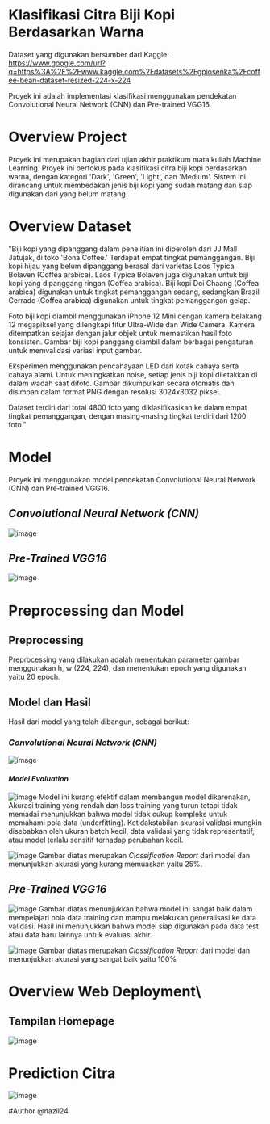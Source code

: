 # Klasifikasi Citra Biji Kopi Berdasarkan Warna
Dataset yang digunakan bersumber dari Kaggle: https://www.google.com/url?q=https%3A%2F%2Fwww.kaggle.com%2Fdatasets%2Fgpiosenka%2Fcoffee-bean-dataset-resized-224-x-224

Proyek ini adalah implementasi klasifikasi menggunakan pendekatan Convolutional Neural Network (CNN) dan Pre-trained VGG16.

# Overview Project
Proyek ini merupakan bagian dari ujian akhir praktikum mata kuliah Machine Learning. Proyek ini berfokus pada klasifikasi citra biji kopi berdasarkan warna, dengan kategori 'Dark', 'Green', 'Light', dan 'Medium'. Sistem ini dirancang untuk membedakan jenis biji kopi yang sudah matang dan siap digunakan dari yang belum matang.

# Overview Dataset
"Biji kopi yang dipanggang dalam penelitian ini diperoleh dari JJ Mall Jatujak, di toko 'Bona Coffee.' Terdapat empat tingkat pemanggangan. Biji kopi hijau yang belum dipanggang berasal dari varietas Laos Typica Bolaven (Coffea arabica). Laos Typica Bolaven juga digunakan untuk biji kopi yang dipanggang ringan (Coffea arabica). Biji kopi Doi Chaang (Coffea arabica) digunakan untuk tingkat pemanggangan sedang, sedangkan Brazil Cerrado (Coffea arabica) digunakan untuk tingkat pemanggangan gelap.

Foto biji kopi diambil menggunakan iPhone 12 Mini dengan kamera belakang 12 megapiksel yang dilengkapi fitur Ultra-Wide dan Wide Camera. Kamera ditempatkan sejajar dengan jalur objek untuk memastikan hasil foto konsisten. Gambar biji kopi panggang diambil dalam berbagai pengaturan untuk memvalidasi variasi input gambar.

Eksperimen menggunakan pencahayaan LED dari kotak cahaya serta cahaya alami. Untuk meningkatkan noise, setiap jenis biji kopi diletakkan di dalam wadah saat difoto. Gambar dikumpulkan secara otomatis dan disimpan dalam format PNG dengan resolusi 3024x3032 piksel.

Dataset terdiri dari total 4800 foto yang diklasifikasikan ke dalam empat tingkat pemanggangan, dengan masing-masing tingkat terdiri dari 1200 foto."

# Model 
Proyek ini menggunakan model pendekatan Convolutional Neural Network (CNN) dan Pre-trained VGG16.
## *Convolutional Neural Network (CNN)*

![image](https://github.com/user-attachments/assets/f5469ea0-c65d-4786-a8a6-4352e8bae62d)

## *Pre-Trained VGG16*
![image](https://github.com/user-attachments/assets/8fe633f1-7efd-4153-bdbb-9a1cf0524b41)


# Preprocessing dan Model
## Preprocessing 
Preprocessing yang dilakukan adalah menentukan parameter gambar menggunakan h, w (224, 224), dan menentukan epoch yang digunakan yaitu 20 epoch. 

## Model dan Hasil 
Hasil dari model yang telah dibangun, sebagai berikut:
### *Convolutional Neural Network (CNN)*
![image](https://github.com/user-attachments/assets/83aa275c-71e4-4ca4-9158-2d6eda31e518)
#### *Model Evaluation*
![image](https://github.com/user-attachments/assets/daec0b40-feab-467e-a540-7dd08da9d683)
Model ini kurang efektif dalam membangun model dikarenakan, Akurasi training yang rendah dan loss training yang turun tetapi tidak memadai menunjukkan bahwa model tidak cukup kompleks untuk memahami pola data (underfitting). Ketidakstabilan akurasi validasi mungkin disebabkan oleh ukuran batch kecil, data validasi yang tidak representatif, atau model terlalu sensitif terhadap perubahan kecil.

![image](https://github.com/user-attachments/assets/f20022eb-ecbc-4d82-90f0-2eeea1ae574c)
Gambar diatas merupakan *Classification Report* dari model dan menunjukkan akurasi yang kurang memuaskan yaitu 25%. 

## *Pre-Trained VGG16*
![image](https://github.com/user-attachments/assets/3f6986c6-4623-4014-8169-a6857fc9fb9c)
Gambar diatas menunjukkan bahwa model ini sangat baik dalam mempelajari pola data training dan mampu melakukan generalisasi ke data validasi. Hasil ini menunjukkan bahwa model siap digunakan pada data test atau data baru lainnya untuk evaluasi akhir.

![image](https://github.com/user-attachments/assets/a5d6c147-e6f2-4394-a914-c9998583c969)
Gambar diatas merupakan *Classification Report* dari model dan menunjukkan akurasi yang sangat baik yaitu 100%

# Overview Web Deployment\
## Tampilan Homepage 
![image](https://github.com/user-attachments/assets/ae832827-d3c1-4d39-b0aa-6afb5be56ce6)

# Prediction Citra 
![image](https://github.com/user-attachments/assets/c63aa81a-8a72-4950-9fab-140668871209)

#Author
@nazil24





